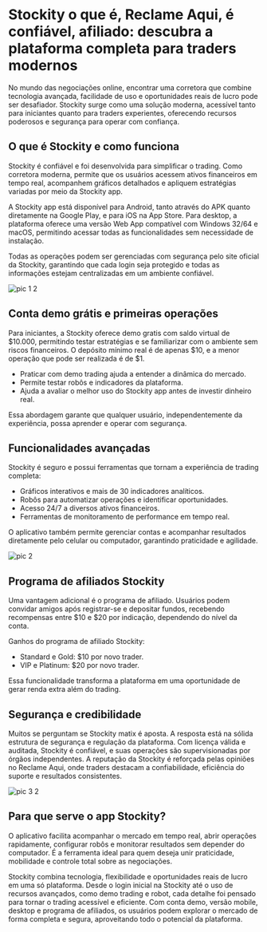 # Stockity o que é, Reclame Aqui, é confiável, afiliado: descubra a plataforma completa para traders modernos
<!-- wp:paragraph -->
<p>No mundo das negociações online, encontrar uma corretora que combine tecnologia avançada, facilidade de uso e oportunidades reais de lucro pode ser desafiador. Stockity surge como uma solução moderna, acessível tanto para iniciantes quanto para traders experientes, oferecendo recursos poderosos e segurança para operar com confiança.</p>
<!-- /wp:paragraph -->

<!-- wp:heading -->
<h2 class="wp-block-heading">O que é Stockity e como funciona</h2>
<!-- /wp:heading -->

<!-- wp:paragraph -->
<p>Stockity é confiável e foi desenvolvida para simplificar o trading. Como corretora moderna, permite que os usuários acessem ativos financeiros em tempo real, acompanhem gráficos detalhados e apliquem estratégias variadas por meio da Stockity app.</p>
<!-- /wp:paragraph -->

<!-- wp:paragraph -->
<p>A Stockity app está disponível para Android, tanto através do APK quanto diretamente na Google Play, e para iOS na App Store. Para desktop, a plataforma oferece uma versão Web App compatível com Windows 32/64 e macOS, permitindo acessar todas as funcionalidades sem necessidade de instalação.</p>
<!-- /wp:paragraph -->

<!-- wp:paragraph -->
<p>Todas as operações podem ser gerenciadas com segurança pelo site oficial da Stockity, garantindo que cada login seja protegido e todas as informações estejam centralizadas em um ambiente confiável.</p>
<!-- /wp:paragraph -->

<!-- wp:paragraph -->
![pic 1 2](https://github.com/user-attachments/assets/a9978603-161a-4504-9db1-9a79ccb6fc57)
<!-- /wp:paragraph -->

<!-- wp:heading -->
<h2 class="wp-block-heading">Conta demo grátis e primeiras operações</h2>
<!-- /wp:heading -->

<!-- wp:paragraph -->
<p>Para iniciantes, a Stockity oferece demo gratis com saldo virtual de $10.000, permitindo testar estratégias e se familiarizar com o ambiente sem riscos financeiros. O depósito mínimo real é de apenas $10, e a menor operação que pode ser realizada é de $1.</p>
<!-- /wp:paragraph -->

<!-- wp:list -->
<ul class="wp-block-list"><!-- wp:list-item -->
<li>Praticar com demo trading ajuda a entender a dinâmica do mercado.</li>
<!-- /wp:list-item -->

<!-- wp:list-item -->
<li>Permite testar robôs e indicadores da plataforma.</li>
<!-- /wp:list-item -->

<!-- wp:list-item -->
<li>Ajuda a avaliar o melhor uso do Stockity app antes de investir dinheiro real.</li>
<!-- /wp:list-item --></ul>
<!-- /wp:list -->

<!-- wp:paragraph -->
<p>Essa abordagem garante que qualquer usuário, independentemente da experiência, possa aprender e operar com segurança.</p>
<!-- /wp:paragraph -->

<!-- wp:heading -->
<h2 class="wp-block-heading">Funcionalidades avançadas</h2>
<!-- /wp:heading -->

<!-- wp:paragraph -->
<p>Stockity é seguro e possui ferramentas que tornam a experiência de trading completa:</p>
<!-- /wp:paragraph -->

<!-- wp:list -->
<ul class="wp-block-list"><!-- wp:list-item -->
<li>Gráficos interativos e mais de 30 indicadores analíticos.</li>
<!-- /wp:list-item -->

<!-- wp:list-item -->
<li>Robôs para automatizar operações e identificar oportunidades.</li>
<!-- /wp:list-item -->

<!-- wp:list-item -->
<li>Acesso 24/7 a diversos ativos financeiros.</li>
<!-- /wp:list-item -->

<!-- wp:list-item -->
<li>Ferramentas de monitoramento de performance em tempo real.</li>
<!-- /wp:list-item --></ul>
<!-- /wp:list -->

<!-- wp:paragraph -->
<p>O aplicativo também permite gerenciar contas e acompanhar resultados diretamente pelo celular ou computador, garantindo praticidade e agilidade.</p>
<!-- /wp:paragraph -->

<!-- wp:paragraph -->
![pic 2](https://github.com/user-attachments/assets/cdcde179-fa81-4bf7-b8b1-8283fb32348f)

<!-- /wp:paragraph -->

<!-- wp:heading -->
<h2 class="wp-block-heading">Programa de afiliados Stockity</h2>
<!-- /wp:heading -->

<!-- wp:paragraph -->
<p>Uma vantagem adicional é o programa de afiliado. Usuários podem convidar amigos após registrar-se e depositar fundos, recebendo recompensas entre $10 e $20 por indicação, dependendo do nível da conta.</p>
<!-- /wp:paragraph -->

<!-- wp:paragraph -->
<p>Ganhos do programa de afiliado Stockity:</p>
<!-- /wp:paragraph -->

<!-- wp:list -->
<ul class="wp-block-list"><!-- wp:list-item -->
<li>Standard e Gold: $10 por novo trader.</li>
<!-- /wp:list-item -->

<!-- wp:list-item -->
<li>VIP e Platinum: $20 por novo trader.</li>
<!-- /wp:list-item --></ul>
<!-- /wp:list -->

<!-- wp:paragraph -->
<p>Essa funcionalidade transforma a plataforma em uma oportunidade de gerar renda extra além do trading.</p>
<!-- /wp:paragraph -->

<!-- wp:heading -->
<h2 class="wp-block-heading">Segurança e credibilidade</h2>
<!-- /wp:heading -->

<!-- wp:paragraph -->
<p>Muitos se perguntam se Stockity matix é aposta. A resposta está na sólida estrutura de segurança e regulação da plataforma. Com licença válida e auditada, Stockity é confiável, e suas operações são supervisionadas por órgãos independentes. A reputação da Stockity é reforçada pelas opiniões no Reclame Aqui, onde traders destacam a confiabilidade, eficiência do suporte e resultados consistentes.</p>
<!-- /wp:paragraph -->

<!-- wp:paragraph -->
![pic 3 2](https://github.com/user-attachments/assets/f6e97481-5649-4855-91e5-2b7246c11594)
<!-- /wp:paragraph -->

<!-- wp:heading -->
<h2 class="wp-block-heading">Para que serve o app Stockity?</h2>
<!-- /wp:heading -->

<!-- wp:paragraph -->
<p>O aplicativo facilita acompanhar o mercado em tempo real, abrir operações rapidamente, configurar robôs e monitorar resultados sem depender do computador. É a ferramenta ideal para quem deseja unir praticidade, mobilidade e controle total sobre as negociações.</p>
<!-- /wp:paragraph -->

<!-- wp:paragraph -->
<p>Stockity combina tecnologia, flexibilidade e oportunidades reais de lucro em uma só plataforma. Desde o login inicial na Stockity até o uso de recursos avançados, como demo trading e robot, cada detalhe foi pensado para tornar o trading acessível e eficiente. Com conta demo, versão mobile, desktop e programa de afiliados, os usuários podem explorar o mercado de forma completa e segura, aproveitando todo o potencial da plataforma.</p>
<!-- /wp:paragraph -->
